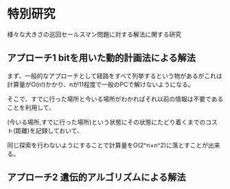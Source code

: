 # 特別研究

様々な大きさの巡回セールスマン問題に対する解法に関する研究

## アプローチ1 bitを用いた動的計画法による解法

まず、一般的なアプローチとして経路をすべて列挙するという物があるがこれは計算量がO(n!)かかり、nが11程度で一般のPCで解けないようになる。

そこで、すでに行った場所と今いる場所がわかればそれ以前の情報は不要であることを利用して、

(今いる場所,すでに行った場所)という状態にその状態にたどり着くまでのコスト(距離)を記録しておいて、

同じ探索を行わないようにすることで計算量をO(2^n×n^2)に落とすことが出来る。

## アプローチ2 遺伝的アルゴリズムによる解法
